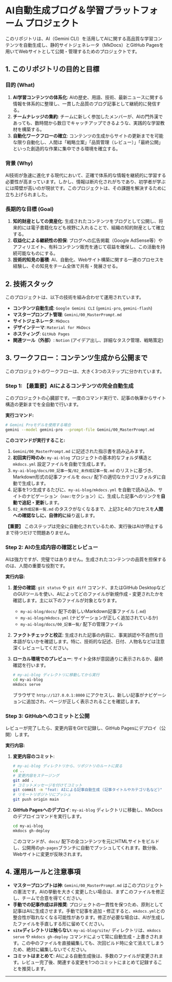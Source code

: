 # AI自動生成ブログ＆学習プラットフォーム プロジェクト

このリポジトリは、AI（Gemini CLI）を活用してAIに関する高品質な学習コンテンツを自動生成し、静的サイトジェネレータ（MkDocs）とGitHub Pagesを用いてWebサイトとして公開・管理するためのプロジェクトです。

## 1. このリポジトリの目的と目標

### 目的 (What)

1.  **AI学習コンテンツの体系化**: AIの歴史、用語、技術、最新ニュースに関する情報を体系的に整理し、一貫した品質のブログ記事として継続的に発信する。
2.  **チームナレッジの集約**: チームに新しく参加したメンバーが、AIの門外漢であっても、数時間から数日でキャッチアップできるような、実践的な学習教材を構築する。
3.  **自動化ワークフローの確立**: コンテンツの生成からサイトの更新までを可能な限り自動化し、人間は「戦略立案」「品質管理（レビュー）」「最終公開」といった創造的な作業に集中できる環境を確立する。

### 背景 (Why)

AI技術が急速に進化する現代において、正確で体系的な情報を継続的に学習する必要性が高まっています。しかし、情報は断片化されがちであり、初学者が学ぶには障壁が高いのが現状です。このプロジェクトは、その課題を解決するために立ち上げられました。

### 長期的な目標 (Goal)

1.  **知的財産としての資産化**: 生成されたコンテンツをブログとして公開し、将来的には電子書籍化なども視野に入れることで、組織の知的財産として確立する。
2.  **収益化による継続性の担保**: ブログへの広告掲載（Google AdSense等）やアフィリエイト、有料コンテンツ販売を通じて収益を確保し、この活動を持続可能なものにする。
3.  **技術的知見の蓄積**: AI、自動化、Webサイト構築に関する一連のプロセスを経験し、その知見をチーム全体で共有・発展させる。

## 2. 技術スタック

このプロジェクトは、以下の技術を組み合わせて運用されています。

- **コンテンツ自動生成**: `Google Gemini CLI` (`gemini-pro`, `gemini-flash`)
- **マスタープロンプト管理**: `Gemini/00_MasterPrompt.md`
- **サイトジェネレータ**: `MkDocs`
- **デザインテーマ**: `Material for MkDocs`
- **ホスティング**: `GitHub Pages`
- **関連ツール（外部）**: `Notion` (アイデア出し、詳細なタスク管理、戦略策定)

## 3. ワークフロー：コンテンツ生成から公開まで

このプロジェクトのワークフローは、大きく3つのステップに分かれています。

### Step 1: 【最重要】AIによるコンテンツの完全自動生成

このプロジェクトの心臓部です。一度のコマンド実行で、記事の執筆からサイト構造の更新までを全自動で行います。

**実行コマンド:**
```bash
# Gemini Proモデルを使用する場合
gemini --model gemini-pro --prompt-file Gemini/00_MasterPrompt.md
```

**このコマンドが実行すること:**

1.  `Gemini/00_MasterPrompt.md` に記述された指示書を読み込みます。
2.  **初回実行時のみ:** `my-ai-blog` プロジェクトの基本的なフォルダ構造と `mkdocs.yml` 設定ファイルを自動で生成します。
3.  `my-ai-blog/docs/00_記事一覧/02_未作成記事一覧.md` のリストに基づき、Markdown形式の記事ファイルを `docs/` 配下の適切なカテゴリフォルダに自動で生成します。
4.  記事を1つ生成するたびに、`my-ai-blog/mkdocs.yml` を自動で読み込み、サイトのナビゲーション（`nav:`セクション）に、生成した記事へのリンクを**自動で追記・更新**します。
5.  `02_未作成記事一覧.md` のタスクがなくなるまで、上記3と4のプロセスを**人間への確認なしに、自律的に**繰り返します。

**【重要】** このステップは完全に自動化されているため、実行後はAIが停止するまで待つだけで問題ありません。

### Step 2: AIの生成内容の確認とレビュー

AIは強力ですが、完璧ではありません。生成されたコンテンツの品質を担保するのは、人間の重要な役割です。

**実行内容:**

1.  **差分の確認**: `git status` や `git diff` コマンド、またはGitHub DesktopなどのGUIツールを使い、AIによってどのファイルが新規作成・変更されたかを確認します。主に以下のファイルが対象となります。
    *   `my-ai-blog/docs/` 配下の新しいMarkdown記事ファイル (`.md`)
    *   `my-ai-blog/mkdocs.yml` (ナビゲーションが正しく追加されているか)
    *   `my-ai-blog/docs/00_記事一覧/` 配下の管理ファイル

2.  **ファクトチェックと校正**: 生成された記事の内容に、事実誤認や不自然な日本語がないかを確認します。特に、技術的な記述、日付、人物名などは注意深くレビューしてください。

3.  **ローカル環境でのプレビュー**: サイト全体が意図通りに表示されるか、最終確認を行います。
    ```bash
    # my-ai-blog ディレクトリに移動してから実行
    cd my-ai-blog
    mkdocs serve
    ```
    ブラウザで `http://127.0.0.1:8000` にアクセスし、新しい記事がナビゲーションに追加され、ページが正しく表示されることを確認します。

### Step 3: GitHubへのコミットと公開

レビューが完了したら、変更内容をGitで記録し、GitHub Pagesにデプロイ（公開）します。

**実行内容:**

1.  **変更内容のコミット**:
    ```bash
    # my-ai-blog ディレクトリから、リポジトリのルートに戻る
    cd ..
    # 変更内容をステージング
    git add .
    # コミットメッセージを付けてコミット
    git commit -m "feat: AIによる記事自動生成 (記事タイトルやカテゴリ名など)"
    # リモートリポジトリにプッシュ
    git push origin main
    ```

2.  **GitHub Pagesへのデプロイ**:
    `my-ai-blog` ディレクトリに移動し、MkDocsのデプロイコマンドを実行します。
    ```bash
    cd my-ai-blog
    mkdocs gh-deploy
    ```
    このコマンドが、`docs/` 配下の全コンテンツを元にHTMLサイトをビルドし、公開用の`gh-pages`ブランチに自動でプッシュしてくれます。数分後、Webサイトに変更が反映されます。

## 4. 運用ルールと注意事項

- **マスタープロンプトは神**: `Gemini/00_MasterPrompt.md` はこのプロジェクトの憲法です。AIの挙動を大きく変更したい場合は、まずこのファイルを修正し、チームで合意を得てください。
- **手動での記事作成は非推奨**: プロジェクトの一貫性を保つため、原則として記事はAIに生成させます。手動で記事を追加・修正すると、`mkdocs.yml`との整合性が取れなくなる可能性があります。修正が必要な場合は、AIが生成したファイルを手直しする形に留めてください。
- **`site`ディレクトリは触らない**: `my-ai-blog/site/` ディレクトリは、`mkdocs serve` や `mkdocs gh-deploy` コマンドによって常に自動生成・上書きされます。この中のファイルを直接編集しても、次回ビルド時に全て消えてしまうため、絶対に編集しないでください。
- **コミットはまとめて**: AIによる自動生成後は、多数のファイルが変更されます。レビュー完了後、関連する変更を1つのコミットにまとめて記録することを推奨します。

---